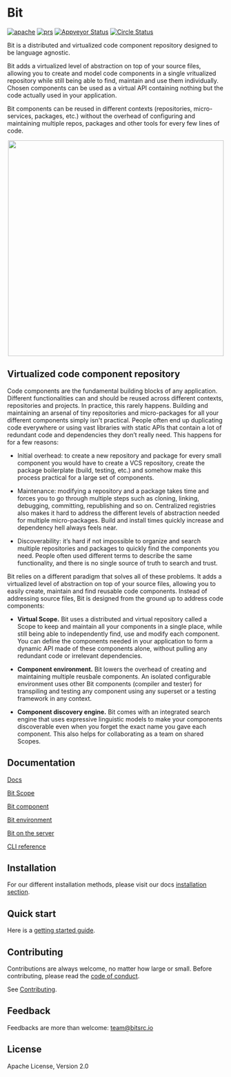 
<p align="left">
<h1>Bit</h1>
</p>
<div style="text-align:left">
  <a href="https://opensource.org/licenses/Apache-2.0"><img alt="apache" src="https://img.shields.io/badge/License-Apache%202.0-blue.svg"></a>
  <a href="https://github.com/teambit/bit/blob/master/CONTRIBUTING.md"><img alt="prs" src="https://img.shields.io/badge/PRs-welcome-brightgreen.svg"></a>
  <a href="https://github.com/teambit/bit/blob/master/CONTRIBUTING.md"><img alt="Appveyor Status" src="https://ci.appveyor.com/api/projects/status/vg7wvfvku12kkxkc?svg=true"></a>
  <a href="https://github.com/teambit/bit/blob/master/CONTRIBUTING.md"><img alt="Circle Status" src="https://circleci.com/gh/teambit/bit/tree/master.svg?style=shield&circle-token=d9fc5b19b90fb7e0655d941a5d7f21b61174c4e7"></a>
</p>

</div>

Bit is a distributed and virtualized code component repository designed to be language agnostic.  

Bit adds a virtualized level of abstraction on top of your source files, allowing you to create and model code components in a single vritualized repository while still being able to find, maintain and use them individually. Chosen components can be used as a virtual API containing nothing but the code actually used in your application.

Bit components can be reused in different contexts (repositories, micro-services, packages, etc.) without the overhead of configuring and maintaining multiple repos, packages and other tools for every few lines of code.

<p align="center">
  <img src="https://storage.googleapis.com/bit-assets/gifs/leftpad2.gif" height="500">
</p>

## Virtualized code component repository

Code components are the fundamental building blocks of any application.
Different functionalities can and should be reused across different contexts, repositories and projects. In practice, this rarely happens. Building and maintaining an arsenal of tiny repositories and micro-packages for all your different components simply isn't practical. People often end up duplicating code everywhere or using vast libraries with static APIs that contain a lot of redundant code and dependencies they don’t really need. This happens for for a few reasons:

* Initial overhead: to create a new repository and package for every small component you would have to create a VCS repository, create the package boilerplate (build, testing, etc.) and somehow make this process practical for a large set of components.

* Maintenance: modifying a repository and a package takes time and forces you to go through multiple steps such as cloning, linking, debugging, committing, republishing and so on. Centralized registries also makes it hard to address the different levels of abstraction needed for multiple micro-packages. Build and install times quickly increase and dependency hell always feels near.

* Discoverability: it’s hard if not impossible to organize and search multiple repositories and packages to quickly find the components you need. People often used different terms to describe the same functionality, and there is no single source of truth to search and trust.

Bit relies on a different paradigm that solves all of these problems. It adds a virtualized level of abstraction on top of your source files, allowing you to easily create, maintain and find reusable code components. Instead of addressing source files, Bit is designed from the ground up to address code components:

- **Virtual Scope.** Bit uses a distributed and virtual repository called a Scope to keep and maintain all your components in a single place, while still being able to independently find, use and modify each component. You can define the components needed in your application to form a dynamic API made of these components alone, without pulling any redundant code or irrelevant dependencies.

- **Component environment.** Bit lowers the overhead of creating and maintaining multiple reusbale components. An isolated configurable environment uses other Bit components (compiler and tester) for transpiling and testing any component using any superset or a testing framework in any context.

- **Component discovery engine.** Bit comes with an integrated search engine that uses expressive linguistic models to make your components discoverable even when you forget the exact name you gave each component. This also helps for collaborating as a team on shared Scopes.

## Documentation

[Docs](https://teambit.github.io/bit)

[Bit Scope](https://teambit.github.io/bit/bit-scope.html)

[Bit component](https://teambit.github.io/bit/bit-component.html)

[Bit environment](https://teambit.github.io/bit/bit-component.html#component-environment)

[Bit on the server](https://teambit.github.io/bit/bit-on-the-server.html)

[CLI reference](https://teambit.github.io/bit/cli-reference.html)

## Installation

For our different installation methods, please visit our docs [installation section](https://teambit.github.io/bit/installation.html).

## Quick start

Here is a [getting started guide](https://teambit.github.io/bit/getting-started.html).

## Contributing

Contributions are always welcome, no matter how large or small. Before contributing, please read the [code of conduct](CODE_OF_CONDUCT.md).

See [Contributing](CONTRIBUTING.md).

## Feedback

Feedbacks are more than welcome: [team@bitsrc.io](mailto:team@bitsrc.io)

## License

Apache License, Version 2.0
